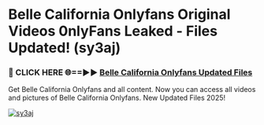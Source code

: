 # Belle California Onlyfans Original Videos 0nlyFans Leaked - Files Updated! (sy3aj)

<h3>🔴 CLICK HERE 🌐==►► <a href="https://tinyurl.com/ms9xzufz" rel="nofollow">Belle California Onlyfans Updated Files</a></h3>

Get Belle California Onlyfans and all content. Now you can access all videos and pictures of Belle California Onlyfans. New Updated Files 2025!

[![sy3aj](https://i.imgur.com/PQ7UWWw.gif)](https://tinyurl.com/ms9xzufz)
